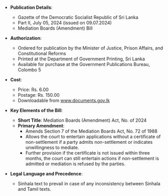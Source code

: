 - **Publication Details**: 
  - Gazette of the Democratic Socialist Republic of Sri Lanka
  - Part II, July 05, 2024 (issued on 09.07.2024)
  - Mediation Boards (Amendment) Bill

- **Authorization**:
  - Ordered for publication by the Minister of Justice, Prison Affairs, and Constitutional Reforms
  - Printed at the Department of Government Printing, Sri Lanka
  - Available for purchase at the Government Publications Bureau, Colombo 5

- **Cost**:
  - Price: Rs. 6.00
  - Postage: Rs. 150.00
  - Downloadable from www.documents.gov.lk

- **Key Elements of the Bill**:
  - **Short Title**: Mediation Boards (Amendment) Act, No. of 2024
  - **Primary Amendment**:
    - Amends Section 7 of the Mediation Boards Act, No. 72 of 1988
    - Allows the court to entertain applications without a certificate of non-settlement if a party admits non-settlement or indicates unwillingness to mediate.
    - Further provision if the certificate is not issued within three months, the court can still entertain actions if non-settlement is admitted or mediation is refused by the parties.

- **Legal Language and Precedence**:
  - Sinhala text to prevail in case of any inconsistency between Sinhala and Tamil texts.